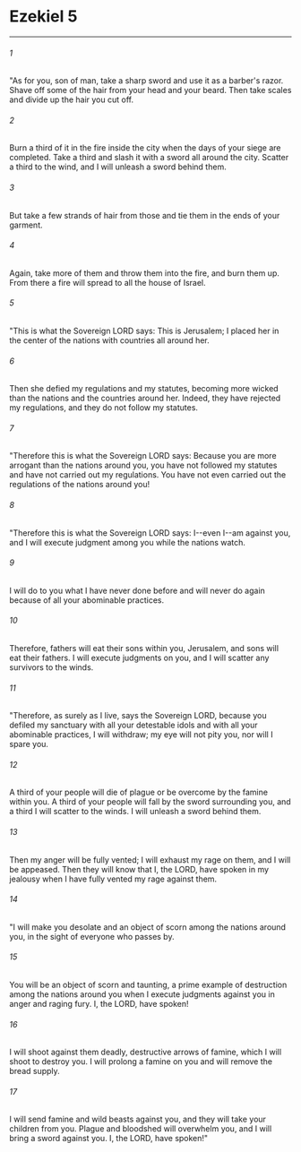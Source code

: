 # Ezekiel 5
***



###### 1 
"As for you, son of man, take a sharp sword and use it as a barber's razor. Shave off some of the hair from your head and your beard. Then take scales and divide up the hair you cut off. 

###### 2 
Burn a third of it in the fire inside the city when the days of your siege are completed. Take a third and slash it with a sword all around the city. Scatter a third to the wind, and I will unleash a sword behind them. 

###### 3 
But take a few strands of hair from those and tie them in the ends of your garment. 

###### 4 
Again, take more of them and throw them into the fire, and burn them up. From there a fire will spread to all the house of Israel. 

###### 5 
"This is what the Sovereign LORD says: This is Jerusalem; I placed her in the center of the nations with countries all around her. 

###### 6 
Then she defied my regulations and my statutes, becoming more wicked than the nations and the countries around her. Indeed, they have rejected my regulations, and they do not follow my statutes. 

###### 7 
"Therefore this is what the Sovereign LORD says: Because you are more arrogant than the nations around you, you have not followed my statutes and have not carried out my regulations. You have not even carried out the regulations of the nations around you! 

###### 8 
"Therefore this is what the Sovereign LORD says: I--even I--am against you, and I will execute judgment among you while the nations watch. 

###### 9 
I will do to you what I have never done before and will never do again because of all your abominable practices. 

###### 10 
Therefore, fathers will eat their sons within you, Jerusalem, and sons will eat their fathers. I will execute judgments on you, and I will scatter any survivors to the winds. 

###### 11 
"Therefore, as surely as I live, says the Sovereign LORD, because you defiled my sanctuary with all your detestable idols and with all your abominable practices, I will withdraw; my eye will not pity you, nor will I spare you. 

###### 12 
A third of your people will die of plague or be overcome by the famine within you. A third of your people will fall by the sword surrounding you, and a third I will scatter to the winds. I will unleash a sword behind them. 

###### 13 
Then my anger will be fully vented; I will exhaust my rage on them, and I will be appeased. Then they will know that I, the LORD, have spoken in my jealousy when I have fully vented my rage against them. 

###### 14 
"I will make you desolate and an object of scorn among the nations around you, in the sight of everyone who passes by. 

###### 15 
You will be an object of scorn and taunting, a prime example of destruction among the nations around you when I execute judgments against you in anger and raging fury. I, the LORD, have spoken! 

###### 16 
I will shoot against them deadly, destructive arrows of famine, which I will shoot to destroy you. I will prolong a famine on you and will remove the bread supply. 

###### 17 
I will send famine and wild beasts against you, and they will take your children from you. Plague and bloodshed will overwhelm you, and I will bring a sword against you. I, the LORD, have spoken!"
